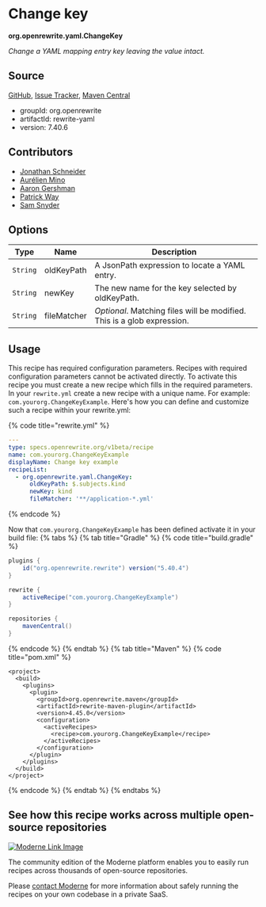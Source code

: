 # Change key

**org.openrewrite.yaml.ChangeKey**

_Change a YAML mapping entry key leaving the value intact._

## Source

[GitHub](https://github.com/openrewrite/rewrite/blob/main/rewrite-yaml/src/main/java/org/openrewrite/yaml/ChangeKey.java), [Issue Tracker](https://github.com/openrewrite/rewrite/issues), [Maven Central](https://central.sonatype.com/artifact/org.openrewrite/rewrite-yaml/7.40.6/jar)

* groupId: org.openrewrite
* artifactId: rewrite-yaml
* version: 7.40.6

## Contributors
* [Jonathan Schneider](jkschneider@gmail.com)
* [Aurélien Mino](aurelien.mino@gmail.com)
* [Aaron Gershman](5619476+aegershman@users.noreply.github.com)
* [Patrick Way](pway99@users.noreply.github.com)
* [Sam Snyder](sam@moderne.io)

## Options

| Type | Name | Description |
| -- | -- | -- |
| `String` | oldKeyPath | A JsonPath expression to locate a YAML entry. |
| `String` | newKey | The new name for the key selected by oldKeyPath. |
| `String` | fileMatcher | *Optional*. Matching files will be modified. This is a glob expression. |


## Usage

This recipe has required configuration parameters. Recipes with required configuration parameters cannot be activated directly. To activate this recipe you must create a new recipe which fills in the required parameters. In your `rewrite.yml` create a new recipe with a unique name. For example: `com.yourorg.ChangeKeyExample`.
Here's how you can define and customize such a recipe within your rewrite.yml:

{% code title="rewrite.yml" %}
```yaml
---
type: specs.openrewrite.org/v1beta/recipe
name: com.yourorg.ChangeKeyExample
displayName: Change key example
recipeList:
  - org.openrewrite.yaml.ChangeKey:
      oldKeyPath: $.subjects.kind
      newKey: kind
      fileMatcher: '**/application-*.yml'
```
{% endcode %}

Now that `com.yourorg.ChangeKeyExample` has been defined activate it in your build file:
{% tabs %}
{% tab title="Gradle" %}
{% code title="build.gradle" %}
```groovy
plugins {
    id("org.openrewrite.rewrite") version("5.40.4")
}

rewrite {
    activeRecipe("com.yourorg.ChangeKeyExample")
}

repositories {
    mavenCentral()
}
```
{% endcode %}
{% endtab %}
{% tab title="Maven" %}
{% code title="pom.xml" %}
```markup
<project>
  <build>
    <plugins>
      <plugin>
        <groupId>org.openrewrite.maven</groupId>
        <artifactId>rewrite-maven-plugin</artifactId>
        <version>4.45.0</version>
        <configuration>
          <activeRecipes>
            <recipe>com.yourorg.ChangeKeyExample</recipe>
          </activeRecipes>
        </configuration>
      </plugin>
    </plugins>
  </build>
</project>
```
{% endcode %}
{% endtab %}
{% endtabs %}

## See how this recipe works across multiple open-source repositories

[![Moderne Link Image](/.gitbook/assets/ModerneRecipeButton.png)](https://public.moderne.io/recipes/org.openrewrite.yaml.ChangeKey)

The community edition of the Moderne platform enables you to easily run recipes across thousands of open-source repositories.

Please [contact Moderne](https://moderne.io/product) for more information about safely running the recipes on your own codebase in a private SaaS.
